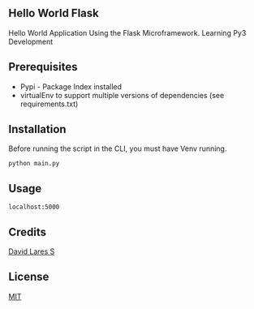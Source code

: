 ## Hello World Flask

Hello World Application Using the Flask Microframework. Learning Py3 Development

## Prerequisites

- Pypi - Package Index installed
- virtualEnv to support multiple versions of dependencies (see requirements.txt)

## Installation

Before running the script in the CLI, you must have Venv running.

```
python main.py
```

## Usage

```
localhost:5000
```

## Credits
[David Lares S](https://davidlares.com)

## License
[MIT](https://opensource.org/licenses/MIT)

